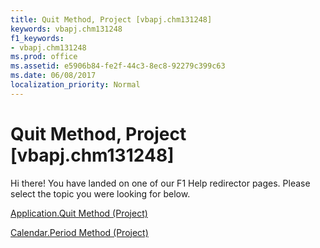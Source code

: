 ```yaml
---
title: Quit Method, Project [vbapj.chm131248]
keywords: vbapj.chm131248
f1_keywords:
- vbapj.chm131248
ms.prod: office
ms.assetid: e5906b84-fe2f-44c3-8ec8-92279c399c63
ms.date: 06/08/2017
localization_priority: Normal
---
```



# Quit Method, Project [vbapj.chm131248]

Hi there! You have landed on one of our F1 Help redirector pages. Please select the topic you were looking for below.

[Application.Quit Method (Project)](http://msdn.microsoft.com/library/0aaba635-6d6a-c4a3-fab3-03451659021b%28Office.15%29.aspx)

[Calendar.Period Method (Project)](http://msdn.microsoft.com/library/b717bcbe-654b-5791-2002-d65e2a96617f%28Office.15%29.aspx)


